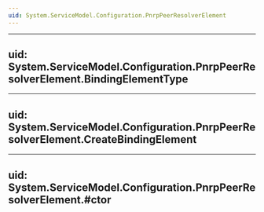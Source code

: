 ```yaml
---
uid: System.ServiceModel.Configuration.PnrpPeerResolverElement
---
```


---
uid: System.ServiceModel.Configuration.PnrpPeerResolverElement.BindingElementType
---

---
uid: System.ServiceModel.Configuration.PnrpPeerResolverElement.CreateBindingElement
---

---
uid: System.ServiceModel.Configuration.PnrpPeerResolverElement.#ctor
---
